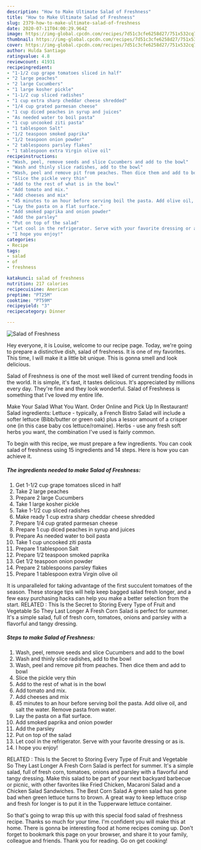 ```yaml
---
description: "How to Make Ultimate Salad of Freshness"
title: "How to Make Ultimate Salad of Freshness"
slug: 2379-how-to-make-ultimate-salad-of-freshness
date: 2020-07-11T04:00:29.964Z
image: https://img-global.cpcdn.com/recipes/7d51c3cfe6258d27/751x532cq70/salad-of-freshness-recipe-main-photo.jpg
thumbnail: https://img-global.cpcdn.com/recipes/7d51c3cfe6258d27/751x532cq70/salad-of-freshness-recipe-main-photo.jpg
cover: https://img-global.cpcdn.com/recipes/7d51c3cfe6258d27/751x532cq70/salad-of-freshness-recipe-main-photo.jpg
author: Hulda Santiago
ratingvalue: 4.8
reviewcount: 41931
recipeingredient:
- "1-1/2 cup grape tomatoes sliced in half"
- "2 large peaches"
- "2 large Cucumbers"
- "1 large kosher pickle"
- "1-1/2 cup sliced radishes"
- "1 cup extra sharp cheddar cheese shredded"
- "1/4 cup grated parmesan cheese"
- "1 cup diced peaches in syrup and juices"
- "As needed water to boil pasta"
- "1 cup uncooked ziti pasta"
- "1 tablespoon Salt"
- "1/2 teaspoon smoked paprika"
- "1/2 teaspoon onion powder"
- "2 tablespoons parsley flakes"
- "1 tablespoon extra Virgin olive oil"
recipeinstructions:
- "Wash, peel, remove seeds and slice Cucumbers and add to the bowl"
- "Wash and thinly slice radishes, add to the bowl"
- "Wash, peel and remove pit from peaches. Then dice them and add to bowl"
- "Slice the pickle very thin"
- "Add to the rest of what is in the bowl"
- "Add tomato and mix."
- "Add cheeses and mix"
- "45 minutes to an hour before serving boil the pasta. Add olive oil, and salt the water. Remove pasta from water."
- "Lay the pasta on a flat surface."
- "Add smoked paprika and onion powder"
- "Add the parsley"
- "Put on top of the salad"
- "Let cool in the refrigerator. Serve with your favorite dressing or as is."
- "I hope you enjoy!"
categories:
- Recipe
tags:
- salad
- of
- freshness

katakunci: salad of freshness 
nutrition: 217 calories
recipecuisine: American
preptime: "PT25M"
cooktime: "PT59M"
recipeyield: "3"
recipecategory: Dinner

---
```



![Salad of Freshness](https://img-global.cpcdn.com/recipes/7d51c3cfe6258d27/751x532cq70/salad-of-freshness-recipe-main-photo.jpg)

Hey everyone, it is Louise, welcome to our recipe page. Today, we're going to prepare a distinctive dish, salad of freshness. It is one of my favorites. This time, I will make it a little bit unique. This is gonna smell and look delicious.

Salad of Freshness is one of the most well liked of current trending foods in the world. It is simple, it's fast, it tastes delicious. It's appreciated by millions every day. They're fine and they look wonderful. Salad of Freshness is something that I've loved my entire life.

Make Your Salad What You Want. Order Online and Pick Up In Restaurant! Salad ingredients: Lettuce - typically, a French Bistro Salad will include a softer lettuce (Bibb/butter or green oak) plus a lessor amount of a crisper one (in this case baby cos lettuce/romaine). Herbs - use any fresh soft herbs you want, the combination I&#39;ve used is fairly common.


To begin with this recipe, we must prepare a few ingredients. You can cook salad of freshness using 15 ingredients and 14 steps. Here is how you can achieve it.

<!--inarticleads1-->

##### The ingredients needed to make Salad of Freshness:

1. Get 1-1/2 cup grape tomatoes sliced in half
1. Take 2 large peaches
1. Prepare 2 large Cucumbers
1. Take 1 large kosher pickle
1. Take 1-1/2 cup sliced radishes
1. Make ready 1 cup extra sharp cheddar cheese shredded
1. Prepare 1/4 cup grated parmesan cheese
1. Prepare 1 cup diced peaches in syrup and juices
1. Prepare As needed water to boil pasta
1. Take 1 cup uncooked ziti pasta
1. Prepare 1 tablespoon Salt
1. Prepare 1/2 teaspoon smoked paprika
1. Get 1/2 teaspoon onion powder
1. Prepare 2 tablespoons parsley flakes
1. Prepare 1 tablespoon extra Virgin olive oil


It is unparalleled for taking advantage of the first succulent tomatoes of the season. These storage tips will help keep bagged salad fresh longer, and a few easy purchasing hacks can help you make a better selection from the start. RELATED : This Is the Secret to Storing Every Type of Fruit and Vegetable So They Last Longer A Fresh Corn Salad is perfect for summer. It&#39;s a simple salad, full of fresh corn, tomatoes, onions and parsley with a flavorful and tangy dressing. 

<!--inarticleads2-->

##### Steps to make Salad of Freshness:

1. Wash, peel, remove seeds and slice Cucumbers and add to the bowl
1. Wash and thinly slice radishes, add to the bowl
1. Wash, peel and remove pit from peaches. Then dice them and add to bowl
1. Slice the pickle very thin
1. Add to the rest of what is in the bowl
1. Add tomato and mix.
1. Add cheeses and mix
1. 45 minutes to an hour before serving boil the pasta. Add olive oil, and salt the water. Remove pasta from water.
1. Lay the pasta on a flat surface.
1. Add smoked paprika and onion powder
1. Add the parsley
1. Put on top of the salad
1. Let cool in the refrigerator. Serve with your favorite dressing or as is.
1. I hope you enjoy!


RELATED : This Is the Secret to Storing Every Type of Fruit and Vegetable So They Last Longer A Fresh Corn Salad is perfect for summer. It&#39;s a simple salad, full of fresh corn, tomatoes, onions and parsley with a flavorful and tangy dressing. Make this salad to be part of your next backyard barbecue or picnic, with other favorites like Fried Chicken, Macaroni Salad and a Chicken Salad Sandwiches. The Best Corn Salad A green salad has gone bad when green lettuce turns to brown. A great way to keep lettuce crisp and fresh for longer is to put it in the Tupperware lettuce container. 

So that's going to wrap this up with this special food salad of freshness recipe. Thanks so much for your time. I'm confident you will make this at home. There is gonna be interesting food at home recipes coming up. Don't forget to bookmark this page on your browser, and share it to your family, colleague and friends. Thank you for reading. Go on get cooking!
